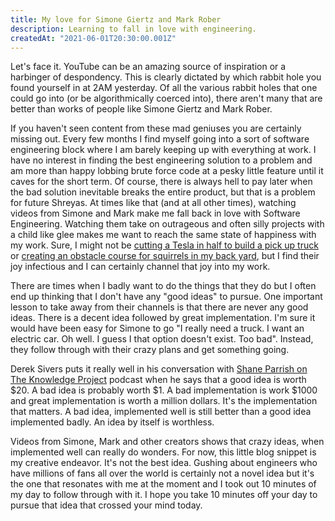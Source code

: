 ```yaml
---
title: My love for Simone Giertz and Mark Rober
description: Learning to fall in love with engineering.
createdAt: "2021-06-01T20:30:00.001Z"
---
```

Let's face it. YouTube can be an amazing source of inspiration or a harbinger of despondency. This is clearly dictated by which rabbit hole you found yourself in at 2AM yesterday. Of all the various rabbit holes that one could go into (or be algorithmically coerced into), there aren't many that are better than works of people like Simone Giertz and Mark Rober. 

If you haven't seen content from these mad geniuses you are certainly missing out. Every few months I find myself going into a sort of software engineering block where I am barely keeping up with everything at work. I have no interest in finding the best engineering solution to a problem and am more than happy lobbing brute force code at a pesky little feature until it caves for the short term. Of course, there is always hell to pay later when the bad solution inevitable breaks the entire product, but that is a problem for future Shreyas. At times like that (and at all other times), watching videos from Simone and Mark make me fall back in love with Software Engineering. Watching them take on outrageous and often silly projects with a child like glee makes me want to reach the same state of happiness with my work. Sure, I might not be [cutting a Tesla in half to build a pick up truck](https://www.youtube.com/watch?v=jKv_N0IDS2A) or [creating an obstacle course for squirrels in my back yard](https://www.youtube.com/watch?v=DTvS9lvRxZ8), but I find their joy infectious and I can certainly channel that joy into my work. 

There are times when I badly want to do the things that they do but I often end up thinking that I don't have any "good ideas" to pursue. One important lesson to take away from their channels is that there are never any good ideas. There is a decent idea followed by great implementation. I'm sure it would have been easy for Simone to go "I really need a truck. I want an electric car. Oh well. I guess I that option doesn't exist. Too bad". Instead, they follow through with their crazy plans and get something going.

Derek Sivers puts it really well in his conversation with [Shane Parrish on The Knowledge Project](https://fs.blog/knowledge-project/derek-sivers/) podcast when he says that a good idea is worth $20. A bad idea is probably worth $1. A bad implementation is work $1000 and great implementation is worth a million dollars. It's the implementation that matters. A bad idea, implemented well is still better than a good idea implemented badly. An idea by itself is worthless.

Videos from Simone, Mark and other creators shows that crazy ideas, when implemented well can really do wonders. For now, this little blog snippet is my creative endeavor. It's not the best idea. Gushing about engineers who have millions of fans all over the world is certainly not a novel idea but it's the one that resonates with me at the moment and I took out 10 minutes of my day to follow through with it. I hope you take 10 minutes off your day to pursue that idea that crossed your mind today.